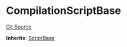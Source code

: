 # CompilationScriptBase
[Git Source](https://github.com/dustinstacy/boncurs/blob/02ed8078bd89ba19394d69164a2bad75906f2c24/lib/forge-std/test/compilation/CompilationScriptBase.sol)

**Inherits:**
[ScriptBase](/lib/forge-std/src/Base.sol/abstract.ScriptBase.md)



